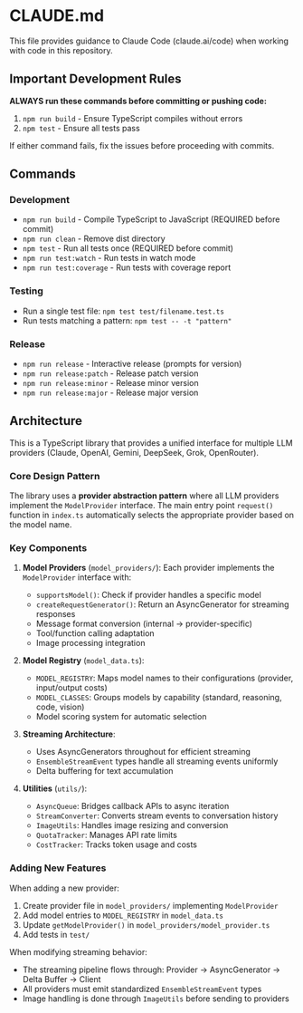 # CLAUDE.md

This file provides guidance to Claude Code (claude.ai/code) when working with code in this repository.

## Important Development Rules

**ALWAYS run these commands before committing or pushing code:**
1. `npm run build` - Ensure TypeScript compiles without errors
2. `npm test` - Ensure all tests pass

If either command fails, fix the issues before proceeding with commits.

## Commands

### Development
- `npm run build` - Compile TypeScript to JavaScript (REQUIRED before commit)
- `npm run clean` - Remove dist directory
- `npm test` - Run all tests once (REQUIRED before commit)
- `npm run test:watch` - Run tests in watch mode
- `npm run test:coverage` - Run tests with coverage report

### Testing
- Run a single test file: `npm test test/filename.test.ts`
- Run tests matching a pattern: `npm test -- -t "pattern"`

### Release
- `npm run release` - Interactive release (prompts for version)
- `npm run release:patch` - Release patch version
- `npm run release:minor` - Release minor version
- `npm run release:major` - Release major version

## Architecture

This is a TypeScript library that provides a unified interface for multiple LLM providers (Claude, OpenAI, Gemini, DeepSeek, Grok, OpenRouter).

### Core Design Pattern
The library uses a **provider abstraction pattern** where all LLM providers implement the `ModelProvider` interface. The main entry point `request()` function in `index.ts` automatically selects the appropriate provider based on the model name.

### Key Components

1. **Model Providers** (`model_providers/`): Each provider implements the `ModelProvider` interface with:
   - `supportsModel()`: Check if provider handles a specific model
   - `createRequestGenerator()`: Return an AsyncGenerator for streaming responses
   - Message format conversion (internal → provider-specific)
   - Tool/function calling adaptation
   - Image processing integration

2. **Model Registry** (`model_data.ts`): 
   - `MODEL_REGISTRY`: Maps model names to their configurations (provider, input/output costs)
   - `MODEL_CLASSES`: Groups models by capability (standard, reasoning, code, vision)
   - Model scoring system for automatic selection

3. **Streaming Architecture**: 
   - Uses AsyncGenerators throughout for efficient streaming
   - `EnsembleStreamEvent` types handle all streaming events uniformly
   - Delta buffering for text accumulation

4. **Utilities** (`utils/`):
   - `AsyncQueue`: Bridges callback APIs to async iteration
   - `StreamConverter`: Converts stream events to conversation history
   - `ImageUtils`: Handles image resizing and conversion
   - `QuotaTracker`: Manages API rate limits
   - `CostTracker`: Tracks token usage and costs

### Adding New Features

When adding a new provider:
1. Create provider file in `model_providers/` implementing `ModelProvider`
2. Add model entries to `MODEL_REGISTRY` in `model_data.ts`
3. Update `getModelProvider()` in `model_providers/model_provider.ts`
4. Add tests in `test/`

When modifying streaming behavior:
- The streaming pipeline flows through: Provider → AsyncGenerator → Delta Buffer → Client
- All providers must emit standardized `EnsembleStreamEvent` types
- Image handling is done through `ImageUtils` before sending to providers